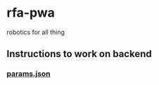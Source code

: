 # rfa-pwa
robotics for all thing



## Instructions to work on backend

### [params.json](params/params.json)